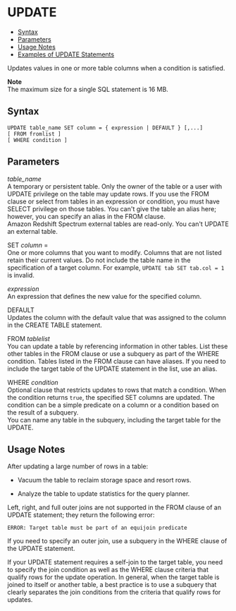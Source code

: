 # UPDATE<a name="r_UPDATE"></a>


+ [Syntax](#r_UPDATE-synopsis)
+ [Parameters](#r_UPDATE-parameters)
+ [Usage Notes](#r_UPDATE_usage_notes)
+ [Examples of UPDATE Statements](c_Examples_of_UPDATE_statements.md)

Updates values in one or more table columns when a condition is satisfied\. 

**Note**  
The maximum size for a single SQL statement is 16 MB\.

## Syntax<a name="r_UPDATE-synopsis"></a>

```
UPDATE table_name SET column = { expression | DEFAULT } [,...]
[ FROM fromlist ]
[ WHERE condition ]
```

## Parameters<a name="r_UPDATE-parameters"></a>

 *table\_name*   
A temporary or persistent table\. Only the owner of the table or a user with UPDATE privilege on the table may update rows\. If you use the FROM clause or select from tables in an expression or condition, you must have SELECT privilege on those tables\. You can't give the table an alias here; however, you can specify an alias in the FROM clause\.   
Amazon Redshift Spectrum external tables are read\-only\. You can't UPDATE an external table\.

SET *column* =   
One or more columns that you want to modify\. Columns that are not listed retain their current values\. Do not include the table name in the specification of a target column\. For example, `UPDATE tab SET tab.col = 1` is invalid\.

 *expression*   
An expression that defines the new value for the specified column\. 

DEFAULT   
Updates the column with the default value that was assigned to the column in the CREATE TABLE statement\. 

FROM *tablelist*   
You can update a table by referencing information in other tables\. List these other tables in the FROM clause or use a subquery as part of the WHERE condition\. Tables listed in the FROM clause can have aliases\. If you need to include the target table of the UPDATE statement in the list, use an alias\. 

WHERE *condition*   
Optional clause that restricts updates to rows that match a condition\. When the condition returns `true`, the specified SET columns are updated\. The condition can be a simple predicate on a column or a condition based on the result of a subquery\.   
You can name any table in the subquery, including the target table for the UPDATE\. 

## Usage Notes<a name="r_UPDATE_usage_notes"></a>

After updating a large number of rows in a table: 

+ Vacuum the table to reclaim storage space and resort rows\. 

+ Analyze the table to update statistics for the query planner\. 

Left, right, and full outer joins are not supported in the FROM clause of an UPDATE statement; they return the following error: 

```
ERROR: Target table must be part of an equijoin predicate
```

 If you need to specify an outer join, use a subquery in the WHERE clause of the UPDATE statement\. 

If your UPDATE statement requires a self\-join to the target table, you need to specify the join condition as well as the WHERE clause criteria that qualify rows for the update operation\. In general, when the target table is joined to itself or another table, a best practice is to use a subquery that clearly separates the join conditions from the criteria that qualify rows for updates\. 